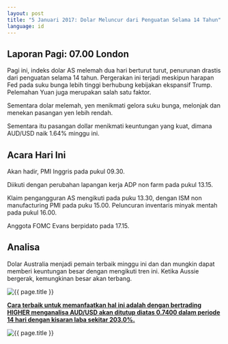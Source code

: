 ```yaml
---
layout: post
title: "5 Januari 2017: Dolar Meluncur dari Penguatan Selama 14 Tahun"
language: id
---
```

## Laporan Pagi: 07.00 London

Pagi ini, indeks dolar AS melemah dua hari berturut turut, penurunan drastis dari penguatan selama 14 tahun. Pergerakan ini terjadi meskipun harapan Fed pada suku bunga lebih tinggi berhubung kebijakan ekspansif Trump. Pelemahan Yuan juga merupakan salah satu faktor.

Sementara dolar melemah, yen menikmati gelora suku bunga, melonjak dan menekan pasangan yen lebih rendah.

Sementara itu pasangan dollar menikmati keuntungan yang kuat, dimana AUD/USD naik 1.64% minggu ini.

## Acara Hari Ini

Akan hadir, PMI Inggris pada pukul 09.30.

Diikuti dengan perubahan lapangan kerja ADP non farm pada pukul 13.15.

Klaim pengangguran AS mengikuti pada puku 13.30, dengan ISM non manufacturing PMI pada puku 15.00. Peluncuran inventaris minyak mentah pada pukul 16.00.

Anggota FOMC Evans berpidato pada 17.15.

## Analisa

Dolar Australia menjadi pemain terbaik minggu ini dan dan mungkin dapat memberi keuntungan besar dengan mengikuti tren ini. Ketika Aussie bergerak, kemungkinan besar akan terbang.

<img class="post-image" src="{{ site.url }}/images/2017-01-05_07-10-59.jpg" alt="{{ page.title }}">

<a href="%LINK%%?currency=USD&amp;market=forex&amp;underlying=frxAUDUSD&amp;formname=higherlower&amp;duration_amount=14&amp;duration_units=d&amp;expiry_type=duration&amp;amount=10&amp;amount_type=payout&amp;barrier=0.7400"><strong>Cara terbaik untuk memanfaatkan hal ini adalah dengan bertrading HIGHER menganalisa AUD/USD akan ditutup diatas 0.7400 dalam periode 14 hari dengan kisaran laba sekitar 203.0%.</strong></a>

<img class="post-image" src="{{ site.url }}/images/Screen-Shot-2017-01-05-at-4.47.47-PM.png" alt="{{ page.title }}">